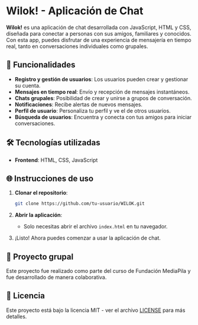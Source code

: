 # Wilok! - Aplicación de Chat

**Wilok!** es una aplicación de chat desarrollada con JavaScript, HTML y CSS, diseñada para conectar a personas con sus amigos, familiares y conocidos. Con esta app, puedes disfrutar de una experiencia de mensajería en tiempo real, tanto en conversaciones individuales como grupales.

## 🚀 Funcionalidades

- **Registro y gestión de usuarios**: Los usuarios pueden crear y gestionar su cuenta.
- **Mensajes en tiempo real**: Envío y recepción de mensajes instantáneos.
- **Chats grupales**: Posibilidad de crear y unirse a grupos de conversación.
- **Notificaciones**: Recibe alertas de nuevos mensajes.
- **Perfil de usuario**: Personaliza tu perfil y ve el de otros usuarios.
- **Búsqueda de usuarios**: Encuentra y conecta con tus amigos para iniciar conversaciones.

## 🛠 Tecnologías utilizadas

- **Frontend**: HTML, CSS, JavaScript

## 🌐 Instrucciones de uso

1. **Clonar el repositorio**:
   ```bash
   git clone https://github.com/tu-usuario/WILOK.git
   ```

2. **Abrir la aplicación**:
   - Solo necesitas abrir el archivo `index.html` en tu navegador.

3. ¡Listo! Ahora puedes comenzar a usar la aplicación de chat.

## 👥 Proyecto grupal

Este proyecto fue realizado como parte del curso de Fundación MediaPila y fue desarrollado de manera colaborativa. 

## 📜 Licencia

Este proyecto está bajo la licencia MIT - ver el archivo [LICENSE](LICENSE) para más detalles.
